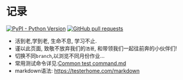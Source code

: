 # 记录
[![PyPI - Python Version](https://img.shields.io/badge/python-3.7-green.svg)](https://www.python.org/)
[![GitHub pull requests](https://img.shields.io/badge/license-MIT-brightgreen.svg)](https://github.com/wqk317/practice/master/LICENSE)
* 活到老,学到老, 生命不息, 学习不止.
* 谨以此页面, 致敬不放弃我们的`浩哥`, 和带领我们一起往前奔的小伙伴们!
* 切换不同`branch`,以浏览不同月份作业...
* 常用测试命令详见:[Common test command.md](https://github.com/wqk317/practice/blob/master/Common%20test%20command.md)
* markdown语法: https://testerhome.com/markdown
